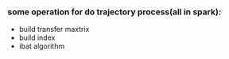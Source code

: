 ### some operation for do trajectory process(all in spark):
* build transfer maxtrix
* build index
* ibat algorithm
